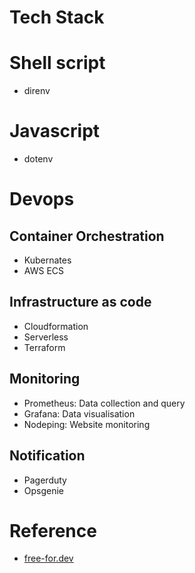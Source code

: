 # Tech Stack

# Shell script
- direnv


# Javascript
- dotenv



# Devops
## Container Orchestration
- Kubernates
- AWS ECS

## Infrastructure as code
- Cloudformation
- Serverless
- Terraform

## Monitoring
- Prometheus: Data collection and query
- Grafana: Data visualisation
- Nodeping: Website monitoring

## Notification
- Pagerduty
- Opsgenie


# Reference
- [free-for.dev](https://https://free-for.dev/#/)
